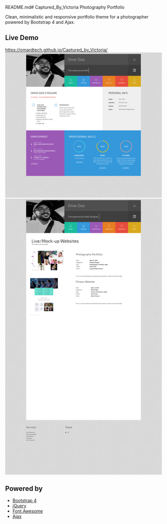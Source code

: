 README.md# Captured_By_Victoria
Photography Portfolio


Clean, minimalistic and responsive portfolio theme for a photographer powered by Bootstrap 4 and Ajax.


## Live Demo

https://omardtech.github.io/Captured_by_Victoria/
![Photography Portfolio Theme](./screen1.png "Photography Portfolio Theme")
![Photography Portfolio Theme](./screen2.png "Aboutme Page")


## Powered by

- [Bootstrap 4](http://v4-alpha.getbootstrap.com/)
- [jQuery](https://jquery.com/)
- [Font Awesome](http://fontawesome.io/)
- [Ajax](https://api.jquery.com/category/ajax/)